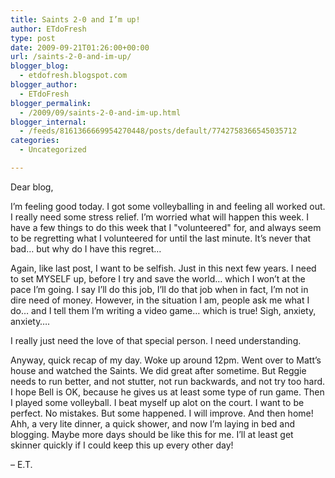 ```yaml
---
title: Saints 2-0 and I’m up!
author: ETdoFresh
type: post
date: 2009-09-21T01:26:00+00:00
url: /saints-2-0-and-im-up/
blogger_blog:
  - etdofresh.blogspot.com
blogger_author:
  - ETdoFresh
blogger_permalink:
  - /2009/09/saints-2-0-and-im-up.html
blogger_internal:
  - /feeds/8161366669954270448/posts/default/7742758366545035712
categories:
  - Uncategorized

---
```

Dear blog,

I&#8217;m feeling good today. I got some volleyballing in and feeling all worked out. I really need some stress relief. I&#8217;m worried what will happen this week. I have a few things to do this week that I "volunteered" for, and always seem to be regretting what I volunteered for until the last minute. It&#8217;s never that bad&#8230; but why do I have this regret&#8230;

Again, like last post, I want to be selfish. Just in this next few years. I need to set MYSELF up, before I try and save the world&#8230; which I won&#8217;t at the pace I&#8217;m going. I say I&#8217;ll do this job, I&#8217;ll do that job when in fact, I&#8217;m not in dire need of money. However, in the situation I am, people ask me what I do&#8230; and I tell them I&#8217;m writing a video game&#8230; which is true! Sigh, anxiety, anxiety&#8230;. 

I really just need the love of that special person. I need understanding.

Anyway, quick recap of my day. Woke up around 12pm. Went over to Matt&#8217;s house and watched the Saints. We did great after sometime. But Reggie needs to run better, and not stutter, not run backwards, and not try too hard. I hope Bell is OK, because he gives us at least some type of run game. Then I played some volleyball. I beat myself up alot on the court. I want to be perfect. No mistakes. But some happened. I will improve. And then home! Ahh, a very lite dinner, a quick shower, and now I&#8217;m laying in bed and blogging. Maybe more days should be like this for me. I&#8217;ll at least get skinner quickly if I could keep this up every other day!

&#8211; E.T.